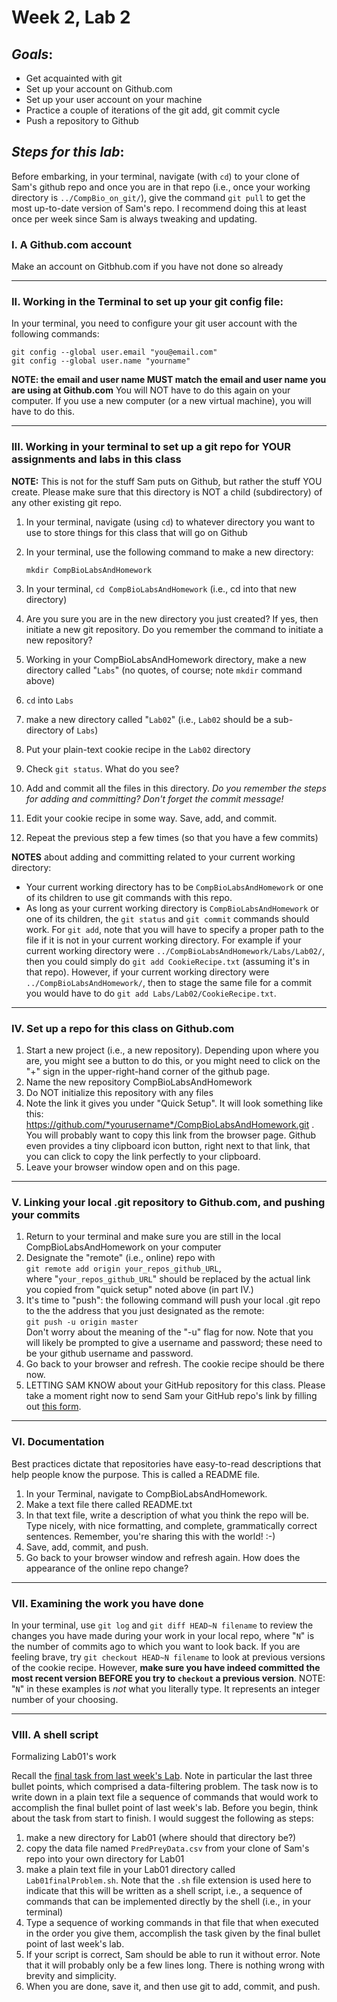 # Week 2, Lab 2
## *Goals*: 
* Get acquainted with git
* Set up your account on Github.com
* Set up your user account on your machine
* Practice a couple of iterations of the git add, git commit cycle
* Push a repository to Github

## *Steps for this lab*:

Before embarking, in your terminal, navigate (with `cd`) to your clone of Sam's github repo and once you are in that repo (i.e., once your working directory is `../CompBio_on_git/`), give the command `git pull` to get the most up-to-date version of Sam's repo.  I recommend doing this at least once per week since Sam is always tweaking and updating.

### I. A Github.com account
Make an account on Gitbhub.com if you have not done so already

<hr>

### II. Working in the Terminal to set up your git config file:
In your terminal, you need to configure your git user account with the following commands: 
 
	git config --global user.email "you@email.com"
	git config --global user.name "yourname"

**NOTE: the email and user name MUST match the email and user name you are using at Github.com**  You will NOT have to do this again on your computer.  If you use a new computer (or a new virtual machine), you will have to do this.

<hr>

### III. Working in your terminal to set up a git repo for YOUR assignments and labs in this class
**NOTE:** This is not for the stuff Sam puts on Github, but rather the stuff YOU create.  Please make sure that this directory is NOT a child (subdirectory) of any other existing git repo.

1. In your terminal, navigate (using `cd`) to whatever directory you want to use to store things for this class that will go on Github
2. In your terminal, use the following command to make a new directory:

	`mkdir CompBioLabsAndHomework`

3. In your terminal, `cd CompBioLabsAndHomework` (i.e., cd into that new directory)
4. Are you sure you are in the new directory you just created? If yes, then initiate a new git repository.  Do you remember the command to initiate a new repository?
5. Working in your CompBioLabsAndHomework directory, make a new directory called "`Labs`" (no quotes, of course; note `mkdir` command above)
6. `cd` into `Labs`
7. make a new directory called "`Lab02`" (i.e., `Lab02` should be a sub-directory of `Labs`)
8. Put your plain-text cookie recipe in the `Lab02` directory
9. Check `git status`.  What do you see?
10. Add and commit all the files in this directory.  *Do you remember the steps for adding and committing?  Don't forget the commit message!*  
11. Edit your cookie recipe in some way.  Save, add, and commit.
12. Repeat the previous step a few times (so that you have a few commits)

**NOTES** about adding and committing related to your current working directory: 
+ Your current working directory has to be `CompBioLabsAndHomework` or one of its children to use git commands with this repo.
+ As long as your current working directory is `CompBioLabsAndHomework` or one of its children, the `git status` and `git commit` commands should work.  For `git add`, note that you will have to specify a proper path to the file if it is not in your current working directory.  For example if your current working directory were `../CompBioLabsAndHomework/Labs/Lab02/`, then you could simply do `git add CookieRecipe.txt` (assuming it's in that repo).  However, if your current working directory were `../CompBioLabsAndHomework/`, then to stage the same file for a commit you would have to do `git add Labs/Lab02/CookieRecipe.txt`.


<hr>

### IV. Set up a repo for this class on Github.com
1. Start a new project (i.e., a new repository).  Depending upon where you are, you might see a button to do this, or you might need to click on the "+" sign in the upper-right-hand corner of the github page.
2. Name the new repository CompBioLabsAndHomework
3. Do NOT initialize this repository with any files
4. Note the link it gives you under "Quick Setup".  It will look something like this: https://github.com/*yourusername*/CompBioLabsAndHomework.git .  You will probably want to copy this link from the browser page.  Github even provides a tiny clipboard icon button, right next to that link, that you can click to copy the link perfectly to your clipboard.
5. Leave your browser window open and on this page.

<hr>

### V. Linking your local .git repository to Github.com, and pushing your commits
1. Return to your terminal and make sure you are still in the local CompBioLabsAndHomework on your computer
2. Designate the "remote" (i.e., online) repo with  
	`git remote add origin your_repos_github_URL`,  
	where "`your_repos_github_URL`" should be replaced by the actual link you copied from "quick setup" noted above (in part IV.)
3. It's time to "push": the following command will push your local .git repo to the the address that you just designated as the remote:  
	`git push -u origin master`  
	Don't worry about the meaning of the "-u" flag for now.
	Note that you will likely be prompted to give a username and password; these need to be your github username and password.
4.  Go back to your browser and refresh.  The cookie recipe should be there now.
5.  LETTING SAM KNOW about your GitHub repository for this class.  Please take a moment right now to send Sam your GitHub repo's link by filling out [this form](https://docs.google.com/forms/d/e/1FAIpQLSfNiq_wvI-Dfi0C5t2kQF7-v3qBQSr-brgARnpJt9LfkD7Y5Q/viewform?usp=sf_link).



<hr>

### VI. Documentation
Best practices dictate that repositories have easy-to-read descriptions that help people know the purpose.  This is called a README file.
    
1. In your Terminal, navigate to CompBioLabsAndHomework. 
2. Make a text file there called README.txt
3. In that text file, write a description of what you think the repo will be.  Type nicely, with nice formatting, and complete, grammatically correct sentences.  Remember, you're sharing this with the world! :-) 
4. Save, add, commit, and push.
5. Go back to your browser window and refresh again.  How does the appearance of the online repo change?

<hr>

### VII. Examining the work you have done
In your terminal, use `git log` and `git diff HEAD~N filename` to review the changes you have made during your work in your local repo, where "`N`" is the number of commits ago to which you want to look back.  If you are feeling brave, try `git checkout HEAD~N filename` to look at previous versions of the cookie recipe.  However, **make sure you have indeed committed the most recent version BEFORE you try to `checkout` a previous version**.  NOTE: "`N`" in these examples is *not* what you literally type.  It represents an integer number of your choosing.

<hr>

### VIII. A shell script
Formalizing Lab01's work

Recall the [final task from last week's Lab](https://github.com/flaxmans/CompBio_on_git/blob/master/Labs/Lab01/Lab01_part2.md#5--if-you-have-time-or-on-your-own-to-just-learn-more-).  Note in particular the last three bullet points, which comprised a data-filtering problem.  The task now is to write down in a plain text file a sequence of commands that would work to accomplish the final bullet point of last week's lab.  Before you begin, think about the task from start to finish.  I would suggest the following as steps: 
1. make a new directory for Lab01 (where should that directory be?)
2. copy the data file named `PredPreyData.csv` from your clone of Sam's repo into your own directory for Lab01
3. make a plain text file in your Lab01 directory called `Lab01finalProblem.sh`.  Note that the `.sh` file extension is used here to indicate that this will be written as a shell script, i.e., a sequence of commands that can be implemented directly by the shell (i.e., in your terminal)
3. Type a sequence of working commands in that file that when executed in the order you give them, accomplish the task given by the final bullet point of last week's lab.
4. If your script is correct, Sam should be able to run it without error.  Note that it will probably only be a few lines long.  There is nothing wrong with brevity and simplicity.
5. When you are done, save it, and then use git to add, commit, and push.



